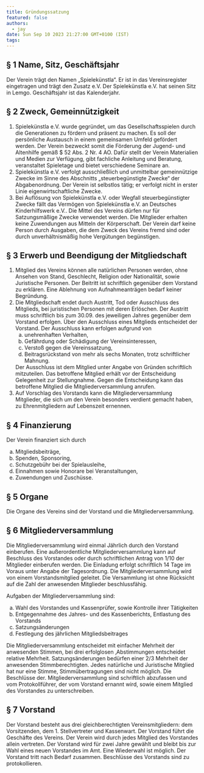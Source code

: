 ```yaml
---
title: Gründungssatzung
featured: false
authors:
  - jay
date: Sun Sep 10 2023 21:27:00 GMT+0100 (IST)
tags:
---
```



## § 1 Name, Sitz, Geschäftsjahr

Der Verein trägt den Namen „Spielekünstla“. Er ist in das Vereinsregister eingetragen und
trägt den Zusatz e.V. Der Spielekünstla e.V. hat seinen Sitz in Lemgo. Geschäftsjahr ist das Kalenderjahr.


## § 2 Zweck, Gemeinnützigkeit

1. Spielekünstla e.V. wurde gegründet, um das Gesellschaftsspielen durch die
Generationen zu fördern und präsent zu machen. Es soll der persönliche Austausch
in einem gemeinsamen Umfeld gefördert werden. Der Verein bezweckt somit die
Förderung der Jugend- und Altenhilfe gemäß $ 52 Abs. 2 Nr. 4 AO. Dafür stellt der
Verein Materialien und Medien zur Verfügung, gibt fachliche Anleitung und Beratung,
veranstaltet Spieletage und bietet verschiedene Seminare an.
2. Spielekünstla e.V. verfolgt ausschließlich und unmittelbar gemeinnützige Zwecke im Sinne des Abschnitts „steuerbegünstigte Zwecke“ der Abgabenordnung. Der
Verein ist selbstlos tätig; er verfolgt nicht in erster Linie eigenwirtschaftliche Zwecke.
3. Bei Auflösung von Spielekünstla e.V. oder Wegfall steuerbegünstigter Zwecke fällt
das Vermögen von Spielekünstla e.V. an Deutsches Kinderhilfswerk e.V.. Die Mittel
des Vereins dürfen nur für Satzungsmäßige Zwecke verwendet werden. Die
Mitglieder erhalten keine Zuwendungen aus Mitteln der Körperschaft. Der Verein darf
keine Person durch Ausgaben, die dem Zweck des Vereins fremd sind oder durch
unverhältnismäßig hohe Vergütungen begünstigen.


## § 3 Erwerb und Beendigung der Mitgliedschaft

<ol>
  <li>
    Mitglied des Vereins können alle natürlichen Personen werden, ohne Ansehen von Stand, Geschlecht, Religion oder Nationalität, sowie Juristische Personen.
    Der Beitritt ist schriftlich gegenüber dem Vorstand zu erklären. Eine Ablehnung von Aufnahmeanträgen bedarf keiner Begründung.
  </li>
  <li>
    Die Mitgliedschaft endet durch Austritt, Tod oder Ausschluss des Mitglieds, bei juristischen Personen mit deren Erlöschen. Der Austritt muss schriftlich bis zum 30.09. des jeweiligen Jahres gegenüber dem Vorstand erfolgen.
    Über den Ausschluss eines Mitglieds entscheidet der Vorstand. Der Ausschluss kann erfolgen aufgrund von
    <ol style="list-style: lower-alpha;">
      <li>unehrenhaften Verhalten,</li>
      <li>Gefährdung oder Schädigung der Vereinsinteressen,</li>
      <li>Verstoß gegen die Vereinssatzung,</li>
      <li>Beitragsrückstand von mehr als sechs Monaten, trotz schriftlicher Mahnung.</li>
    </ol>
    Der Ausschluss ist dem Mitglied unter Angabe von Gründen schriftlich mitzuteilen.
    Das betroffene Mitglied erhält vor der Entscheidung Gelegenheit zur Stellungnahme.
    Gegen die Entscheidung kann das betroffene Mitglied die Mitgliederversammlung
    anrufen.
  </li>
  <li>
    Auf Vorschlag des Vorstands kann die Mitgliederversammlung Mitglieder, die sich um den Verein besonders verdient gemacht haben, zu Ehrenmitgliedern auf Lebenszeit ernennen.
  </li>
</ol>


## § 4 Finanzierung

Der Verein finanziert sich durch
<ol style="list-style: lower-alpha;">
  <li>Mitgliedsbeiträge,</li>
  <li>Spenden, Sponsoring,</li>
  <li>Schutzgebühr bei der Spielausleihe,</li>
  <li>Einnahmen sowie Honorare bei Veranstaltungen,</li>
  <li>Zuwendungen und Zuschüsse.</li>
</ol>


## § 5 Organe
Die Organe des Vereins sind der Vorstand und die Mitgliederversammlung.


## § 6 Mitgliederversammlung

Die Mitgliederversammlung wird einmal Jährlich durch den Vorstand einberufen. Eine außerordentliche Mitgliederversammlung kann auf Beschluss des Vorstandes oder durch schriftlichen Antrag von 1/10 der Mitglieder einberufen werden. Die Einladung erfolgt schriftlich 14 Tage im Voraus unter Angabe der Tagesordnung. Die Mitgliederversammlung wird von einem Vorstandsmitglied geleitet. Die Versammlung ist ohne Rücksicht auf die Zahl der anwesenden Mitglieder beschlussfähig.

Aufgaben der Mitgliederversammlung sind:
<ol style="list-style: lower-alpha;">
  <li>Wahl des Vorstandes und Kassenprüfer, sowie Kontrolle ihrer Tätigkeiten</li>
  <li>Entgegennahme des Jahres- und des Kassenberichts, Entlastung des Vorstands</li>
  <li>Satzungsänderungen</li>
  <li>Festlegung des jährlichen Mitgliedsbeitrages</li>
</ol>

Die Mitgliederversammlung entscheidet mit einfacher Mehrheit der anwesenden Stimmen, bei drei erfolglosen ‚Abstimmungen entscheidet relative Mehrheit.
Satzungsänderungen bedürfen einer 2/3 Mehrheit der anwesenden Stimmberechtigten. Jedes natürliche und Juristische Mitglied hat nur eine Stimme, Stimmübertragungen sind nicht möglich. Die Beschlüsse der. Mitgliederversammlung sind schriftlich abzufassen und vom Protokollführer, der vom Vorstand ernannt wird, sowie einem Mitglied des Vorstandes zu unterschreiben.


## § 7 Vorstand

Der Vorstand besteht aus drei gleichberechtigten Vereinsmitgliedern: dem
Vorsitzenden, dem 1. Stellvertreter und Kassenwart. Der Vorstand führt die
Geschäfte des Vereins. Der Verein wird durch jedes Mitglied des Vorstandes allein
vertreten. Der Vorstand wird für zwei Jahre gewählt und bleibt bis zur Wahl eines
neuen Vorstandes im Amt. Eine Wiederwahl ist möglich. Der Vorstand tritt nach
Bedarf zusammen. Beschlüsse des Vorstands sind zu protokollieren.
